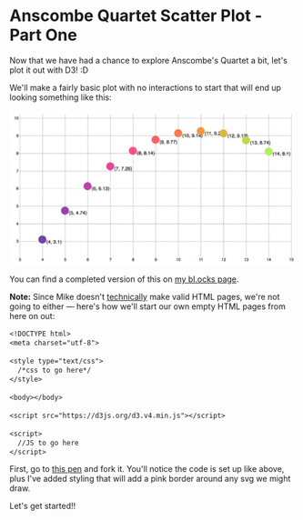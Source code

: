# Anscombe Quartet Scatter Plot - Part One

Now that we have had a chance to explore Anscombe's Quartet a bit, let's plot it out with D3! :D

We'll make a fairly basic plot with no interactions to start that will end up looking something like this:

<img src="imgs/anscombe1.png" width="500px;"/>

You can find a completed version of this on [my bl.ocks page](https://bl.ocks.org/molliemarie/f30308e1c28a3fbda8eda6c72cfa9fc7).

**Note:** Since Mike doesn't [technically](https://bl.ocks.org/mbostock/3887118) make valid HTML pages, we're not going to either — here's how we'll start our own empty HTML pages from here on out:

  ```
  <!DOCTYPE html>
  <meta charset="utf-8">

  <style type="text/css">
    /*css to go here*/
  </style>

  <body></body>

 <script src="https://d3js.org/d3.v4.min.js"></script>
 
  <script>
    //JS to go here
  </script>

  ```

  
First, go to [this pen](https://codepen.io/molliemarie/pen/vQwrBm) and fork it. You'll notice the code is set up like above, plus I've added styling that will add a pink border around any svg we might draw.

Let's get started!!

